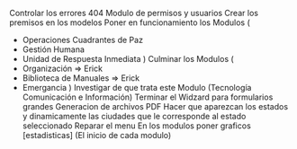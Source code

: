 Controlar los errores 404
Modulo de permisos y usuarios
Crear los premisos en los modelos
Poner en funcionamiento los Modulos (
  - Operaciones Cuadrantes de Paz
  - Gestión Humana
  - Unidad de Respuesta Inmediata
)
Culminar los Modulos (
  - Organización => Erick
  - Biblioteca de Manuales => Erick
  - Emergancia
)
Investigar de que trata este Modulo (Tecnología Comunicación e Información)
Terminar el Widzard para formularios grandes
Generacion de archivos PDF
Hacer que aparezcan los estados y dinamicamente las ciudades que le corresponde al estado seleccionado
Reparar el menu
En los modulos poner graficos [estadisticas] (El inicio de cada modulo)